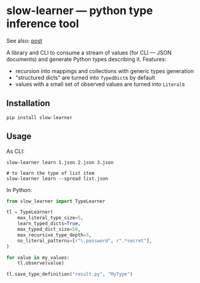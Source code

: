 # slow-learner — python type inference tool

See also: [post](https://nj-vs-vh.name/project/slow-learner)

A library and CLI to consume a stream of values (for CLI — JSON documents) and
generate Python types describing it. Features:
- recursion into mappings and collections with generic types generation
- "structured dicts" are turned into `TypedDict`s by default
- values with a small set of observed values are turned into `Literal`s

## Installation

```shell
pip install slow-learner
```

## Usage

As CLI:

```shell
slow-learner learn 1.json 2.json 3.json

# to learn the type of list item
slow-learner learn --spread list.json
```

In Python:

```python
from slow_learner import TypeLearner

tl = TypeLearner(
    max_literal_type_size=5,
    learn_typed_dicts=True,
    max_typed_dict_size=50,
    max_recursive_type_depth=5,
    no_literal_patterns=[r"\.password", r".*secret"],
)

for value in my_values:
    tl.observe(value)

tl.save_type_definition("result.py", "MyType")
```
